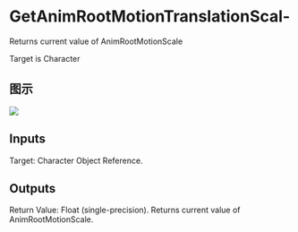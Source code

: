# GetAnimRootMotionTranslationScal-

Returns current value of AnimRootMotionScale

Target is Character

## 图示

![]($-20221218-17494581.png)

## Inputs

Target: Character Object Reference.  

## Outputs

Return Value: Float (single-precision). Returns current value of AnimRootMotionScale.

